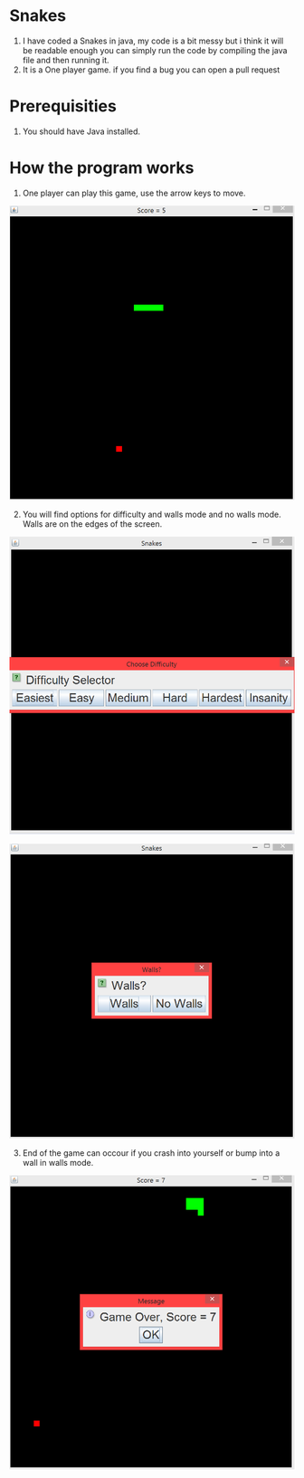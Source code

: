 # Snakes
1. I have coded a Snakes in java, my code is a bit messy but i think it will be readable enough you can simply run the code by compiling the java file and then running it.
2. It is a One player game. if you find a bug you can open a pull request

# Prerequisities

1. You should have Java installed.

# How the program works

1. One player can play this game, use the arrow keys to move.

![Board](https://github.com/Divy1211/Snakes/blob/master/images/game.PNG)

2. You will find options for difficulty and walls mode and no walls mode. Walls are on the edges of the screen.

![Choice](https://github.com/Divy1211/Snakes/blob/master/images/choose.PNG)

![Choice](https://github.com/Divy1211/Snakes/blob/master/images/choose2.PNG)

3. End of the game can occour if you crash into yourself or bump into a wall in walls mode.

![End of the game](https://github.com/Divy1211/Snakes/blob/master/images/end.PNG)
